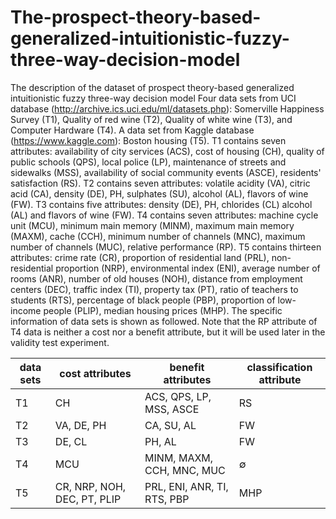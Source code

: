 # The-prospect-theory-based-generalized-intuitionistic-fuzzy-three-way-decision-model
The description of the dataset of prospect theory-based generalized intuitionistic fuzzy three-way decision model
Four data sets from UCI database (http://archive.ics.uci.edu/ml/datasets.php): Somerville Happiness Survey (T1), Quality of red wine (T2), Quality of white wine (T3), and Computer Hardware (T4). A data set from Kaggle database (https://www.kaggle.com): Boston housing (T5). T1 contains seven attributes: availability of city services (ACS), cost of housing (CH), quality of public schools (QPS), local police (LP), maintenance of streets and sidewalks (MSS), availability of social community events (ASCE), residents' satisfaction (RS). T2 contains seven attributes: volatile acidity (VA), citric acid (CA), density (DE), PH, sulphates (SU), alcohol (AL), flavors of wine (FW). T3 contains five attributes: density (DE), PH, chlorides (CL) alcohol (AL) and flavors of wine (FW). T4 contains seven attributes: machine cycle unit (MCU), minimum main memory (MINM), maximum main memory (MAXM), cache (CCH), minimum number of channels (MNC), maximum number of channels (MUC), relative performance (RP). T5 contains thirteen attributes: crime rate (CR), proportion of residential land (PRL), non-residential proportion (NRP), environmental index (ENI), average number of rooms (ANR), number of old houses (NOH), distance from employment centers (DEC), traffic index (TI), property tax (PT), ratio of teachers to students (RTS), percentage of black people (PBP), proportion of low-income people (PLIP), median housing prices (MHP). The specific information of data sets is shown as followed. Note that the RP attribute of T4 data is neither a cost nor a benefit attribute, but it will be used later in the validity test experiment.

|data sets| cost attributes | benefit attributes | classification attribute |
|------|------|------|------|
| T1 | CH | ACS, QPS, LP, MSS, ASCE | RS |
| T2 | VA, DE, PH | CA, SU, AL | FW |
| T3 | DE, CL | PH, AL | FW |
| T4 | MCU | MINM, MAXM, CCH, MNC, MUC | ∅ |
| T5 | CR, NRP, NOH, DEC, PT, PLIP | PRL, ENI, ANR, TI, RTS, PBP | MHP |

